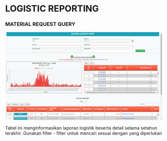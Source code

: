 # LOGISTIC REPORTING

### MATERIAL REQUEST QUERY

![](<../../.gitbook/assets/Screenshot (30).png>)

Tabel ini menginformasikan laporan logistik beserta detail selama setahun terakhir. Gunakan filter - filter untuk mencari sesuai dengan yang diperlukan
